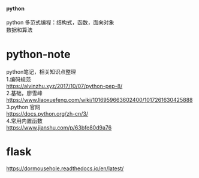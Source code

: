 #### python
python 多范式编程：结构式，函数，面向对象 </br>
数据和算法 </br>
# python-note
python笔记，相关知识点整理 </br>
1.编码规范</br>
https://alvinzhu.xyz/2017/10/07/python-pep-8/ </br>
2.基础，廖雪峰 </br>
https://www.liaoxuefeng.com/wiki/1016959663602400/1017261630425888 </br>
3.python 官网 </br>
https://docs.python.org/zh-cn/3/ </br>
4.常用内置函数 </br>
https://www.jianshu.com/p/63bfe80d9a76 </br>
# flask
https://dormousehole.readthedocs.io/en/latest/
